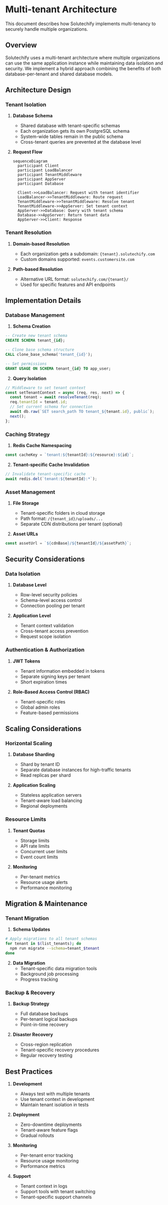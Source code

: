 # Multi-tenant Architecture

This document describes how Solutechify implements multi-tenancy to securely handle multiple organizations.

## Overview

Solutechify uses a multi-tenant architecture where multiple organizations can use the same application instance while maintaining data isolation and security. We implement a hybrid approach combining the benefits of both database-per-tenant and shared database models.

## Architecture Design

### Tenant Isolation

1. **Database Schema**
   - Shared database with tenant-specific schemas
   - Each organization gets its own PostgreSQL schema
   - System-wide tables remain in the public schema
   - Cross-tenant queries are prevented at the database level

2. **Request Flow**
   ```mermaid
   sequenceDiagram
     participant Client
     participant LoadBalancer
     participant TenantMiddleware
     participant AppServer
     participant Database
     
     Client->>LoadBalancer: Request with tenant identifier
     LoadBalancer->>TenantMiddleware: Route request
     TenantMiddleware->>TenantMiddleware: Resolve tenant
     TenantMiddleware->>AppServer: Set tenant context
     AppServer->>Database: Query with tenant schema
     Database->>AppServer: Return tenant data
     AppServer->>Client: Response
   ```

### Tenant Resolution

1. **Domain-based Resolution**
   - Each organization gets a subdomain: `{tenant}.solutechify.com`
   - Custom domains supported: `events.customersite.com`

2. **Path-based Resolution**
   - Alternative URL format: `solutechify.com/{tenant}/`
   - Used for specific features and API endpoints

## Implementation Details

### Database Management

1. **Schema Creation**
```sql
-- Create new tenant schema
CREATE SCHEMA tenant_{id};

-- Clone base schema structure
CALL clone_base_schema('tenant_{id}');

-- Set permissions
GRANT USAGE ON SCHEMA tenant_{id} TO app_user;
```

2. **Query Isolation**
```typescript
// Middleware to set tenant context
const setTenantContext = async (req, res, next) => {
  const tenant = await resolveTenant(req);
  req.tenantId = tenant.id;
  // Set current schema for connection
  await db.raw(`SET search_path TO tenant_${tenant.id}, public`);
  next();
};
```

### Caching Strategy

1. **Redis Cache Namespacing**
```typescript
const cacheKey = `tenant:${tenantId}:${resource}:${id}`;
```

2. **Tenant-specific Cache Invalidation**
```typescript
// Invalidate tenant-specific cache
await redis.del(`tenant:${tenantId}:*`);
```

### Asset Management

1. **File Storage**
   - Tenant-specific folders in cloud storage
   - Path format: `/{tenant_id}/uploads/...`
   - Separate CDN distributions per tenant (optional)

2. **Asset URLs**
```typescript
const assetUrl = `${cdnBase}/${tenantId}/${assetPath}`;
```

## Security Considerations

### Data Isolation

1. **Database Level**
   - Row-level security policies
   - Schema-level access control
   - Connection pooling per tenant

2. **Application Level**
   - Tenant context validation
   - Cross-tenant access prevention
   - Request scope isolation

### Authentication & Authorization

1. **JWT Tokens**
   - Tenant information embedded in tokens
   - Separate signing keys per tenant
   - Short expiration times

2. **Role-Based Access Control (RBAC)**
   - Tenant-specific roles
   - Global admin roles
   - Feature-based permissions

## Scaling Considerations

### Horizontal Scaling

1. **Database Sharding**
   - Shard by tenant ID
   - Separate database instances for high-traffic tenants
   - Read replicas per shard

2. **Application Scaling**
   - Stateless application servers
   - Tenant-aware load balancing
   - Regional deployments

### Resource Limits

1. **Tenant Quotas**
   - Storage limits
   - API rate limits
   - Concurrent user limits
   - Event count limits

2. **Monitoring**
   - Per-tenant metrics
   - Resource usage alerts
   - Performance monitoring

## Migration & Maintenance

### Tenant Migration

1. **Schema Updates**
```bash
# Apply migrations to all tenant schemas
for tenant in $(list_tenants); do
  npm run migrate --schema=tenant_$tenant
done
```

2. **Data Migration**
   - Tenant-specific data migration tools
   - Background job processing
   - Progress tracking

### Backup & Recovery

1. **Backup Strategy**
   - Full database backups
   - Per-tenant logical backups
   - Point-in-time recovery

2. **Disaster Recovery**
   - Cross-region replication
   - Tenant-specific recovery procedures
   - Regular recovery testing

## Best Practices

1. **Development**
   - Always test with multiple tenants
   - Use tenant context in development
   - Maintain tenant isolation in tests

2. **Deployment**
   - Zero-downtime deployments
   - Tenant-aware feature flags
   - Gradual rollouts

3. **Monitoring**
   - Per-tenant error tracking
   - Resource usage monitoring
   - Performance metrics

4. **Support**
   - Tenant context in logs
   - Support tools with tenant switching
   - Tenant-specific support channels 